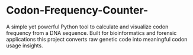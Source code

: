 # Codon-Frequency-Counter-
A simple yet powerful Python tool to calculate and visualize codon frequency from a DNA sequence. Built for bioinformatics and forensic applications this project converts raw genetic code into meaningful codon usage insights.
